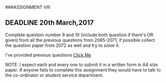 ###ASSIGNMENT VIII

DEADLINE 20th March,2017
---------------------------

Complete question number 9 and 10 (include both question if there's OR given) from all the previous questions from 2065-2071, if possible collect the question paper from 2072 as well and try to solve it. 

I've provided previous questions [Click Me](http://www.ashimlamichhane.com.np/2017/03/fundamentals-of-computer-programming-old-questions/)



NOTE: I expect each and every one to submit it in a written form in A4 size paper. If anyone fails to complete this assignment they would have to talk to the co-ordinator or student service department.
